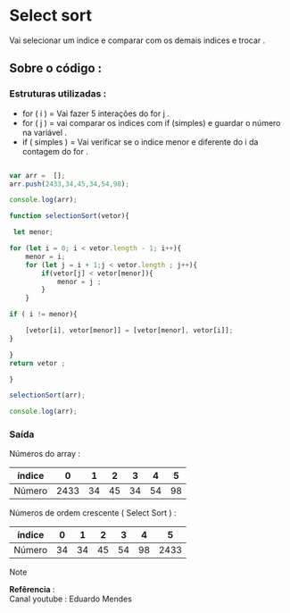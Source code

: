 


# Select sort 

Vai selecionar um indice e comparar com os demais indices e trocar .

## Sobre o código :

### Estruturas utilizadas : 

* for ( i ) = Vai fazer 5 interaçôes do for j .
* for ( j ) = vai comparar  os indices com if (simples) e guardar o número na variável .
* if ( simples ) = Vai verificar se  o indice menor e diferente do i da contagem do for .
  
```javascript 

var arr =  [];
arr.push(2433,34,45,34,54,98);

console.log(arr);

function selectionSort(vetor){

 let menor;

for (let i = 0; i < vetor.length - 1; i++){
    menor = i;
    for (let j = i + 1;j < vetor.length ; j++){
        if(vetor[j] < vetor[menor]){
            menor = j ;
        }
    }

if ( i != menor){

    [vetor[i], vetor[menor]] = [vetor[menor], vetor[i]];
}

}
return vetor ;

}

selectionSort(arr);

console.log(arr);

```

### Saída 

Números do array : 

| índice | 0 | 1 | 2 | 3 | 4 | 5 |
|:--:|:--:|:--:|:--:|:--:|:--:|:--:|
| Número |2433|34|45|34|54|98 |

Números de ordem crescente ( Select Sort )  : 

| índice | 0 | 1 | 2 | 3 | 4 | 5 |
|:--:|:--:|:--:|:--:|:--:|:--:|:--:|
| Número |34|34|45|54|98|2433 |

> [!Note]
> **Refêrencia** : <br>
> Canal youtube : Eduardo Mendes 
